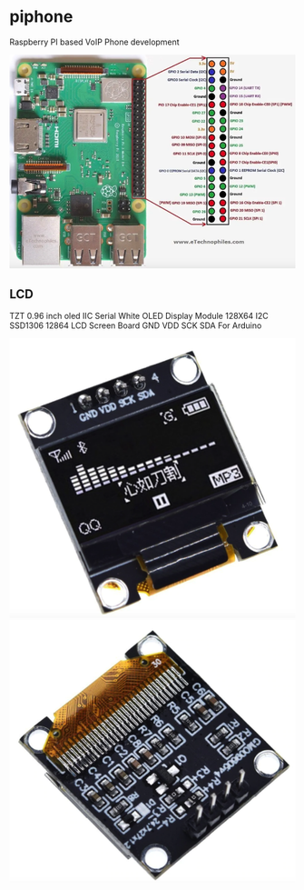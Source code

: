 # piphone
Raspberry PI based VoIP Phone development


![img](RPi3B_pinout.png)

## LCD
TZT 0.96 inch oled IIC Serial White OLED Display Module 128X64 I2C SSD1306 12864 LCD Screen Board GND VDD SCK SDA For Arduino

![img](oled_ssd1306_1.png)
![img](oled_ssd1306_2.png)

